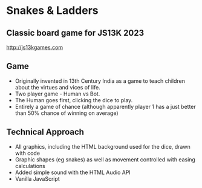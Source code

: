 # Snakes & Ladders
## Classic board game for JS13K 2023 
http://js13kgames.com

## Game
- Originally invented in 13th Century India as a game to teach children about the virtues and vices of life.
- Two player game - Human vs Bot.
- The Human goes first, clicking the dice to play.
- Entirely a game of chance (although apparently player 1 has a just better than 50% chance of winning on average)
## Technical Approach
- All graphics, including the HTML background used for the dice, drawn with code
- Graphic shapes (eg snakes) as well as movement controlled with easing calculations
- Added simple sound with the HTML Audio API
- Vanilla JavaScript